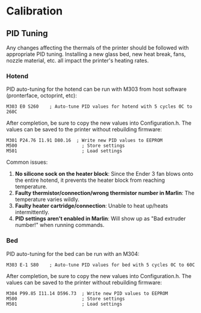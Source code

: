 # Calibration

## PID Tuning
Any changes affecting the thermals of the printer should be followed with appropriate PID tuning. Installing a new glass bed, new heat break, fans, nozzle material, etc. all impact the printer's heating rates.
### Hotend
PID auto-tuning for the hotend can be run with M303 from host software (pronterface, octoprint, etc):
```gcode
M303 E0 S260    ; Auto-tune PID values for hotend with 5 cycles 0C to 260C
```
After completion, be sure to copy the new values into Configuration.h. The values can be saved to the printer without rebuilding firmware:
```gcode
M301 P24.76 I1.91 D80.16  ; Write new PID values to EEPROM
M500                        ; Store settings
M501                        ; Load settings
```
Common issues:
1. **No silicone sock on the heater block**: Since the Ender 3 fan blows onto the entire hotend, it prevents the heater block from reaching temperature.
2. **Faulty thermistor/connection/wrong thermistor number in Marlin**: The temperature varies wildly.
3. **Faulty heater cartridge/connection**: Unable to heat up/heats intermittently.
4. **PID settings aren't enabled in Marlin**: Will show up as "Bad extruder number!" when running commands.

### Bed
PID auto-tuning for the bed can be run with an M304:
```gcode
M303 E-1 S80    ; Auto-tune PID values for bed with 5 cycles 0C to 60C
```
After completion, be sure to copy the new values into Configuration.h. The values can be saved to the printer without rebuilding firmware:
```gcode
M304 P99.85 I11.14 D596.73  ; Write new PID values to EEPROM
M500                        ; Store settings
M501                        ; Load settings
```